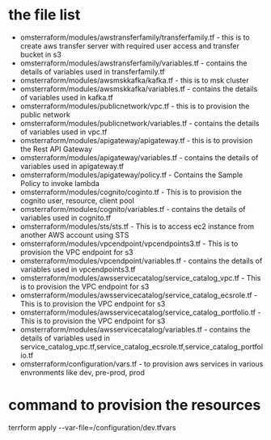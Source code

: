 # the file list
* omsterraform/modules/awstransferfamily/transferfamily.tf - this is to  create aws transfer server with required user access and transfer bucket in s3  
* omsterraform/modules/awstransferfamily/variables.tf - contains the details of variables used in transferfamily.tf 
* omsterraform/modules/awsmskkafka/kafka.tf - this is to msk cluster 
* omsterraform/modules/awsmskkafka/variables.tf - contains the details of variables used in kafka.tf
* omsterraform/modules/publicnetwork/vpc.tf - this is to provision the public network
* omsterraform/modules/publicnetwork/variables.tf - contains the details of variables used in vpc.tf
* omsterraform/modules/apigateway/apigateway.tf - this is to provision the Rest API Gateway
* omsterraform/modules/apigateway/variables.tf - contains the details of variables used in apigateway.tf
* omsterraform/modules/apigateway/policy.tf - Contains the Sample Policy to invoke lambda
* omsterraform/modules/cognito/coginto.tf - This is to provision the cognito user, resource, client pool
* omsterraform/modules/cognito/variables.tf - contains the details of variables used in cognito.tf
* omsterraform/modules/sts/sts.tf - This is to access ec2 instance from another AWS account using STS
* omsterraform/modules/vpcendpoint/vpcendpoints3.tf - This is to provision the VPC endpoint for s3
* omsterraform/modules/vpcendpoint/variables.tf - contains the details of variables used in vpcendpoints3.tf
* omsterraform/modules/awsservicecatalog/service_catalog_vpc.tf - This is to provision the VPC endpoint for s3
* omsterraform/modules/awsservicecatalog/service_catalog_ecsrole.tf - This is to provision the VPC endpoint for s3
* omsterraform/modules/awsservicecatalog/service_catalog_portfolio.tf - This is to provision the VPC endpoint for s3
* omsterraform/modules/awsservicecatalog/variables.tf - contains the details of variables used in service_catalog_vpc.tf,service_catalog_ecsrole.tf,service_catalog_portfolio.tf
* omsterraform/configuration/vars.tf - to provision aws services in various envronments like dev, pre-prod, prod 




# command to provision the resources
terrform apply --var-file=/configuration/dev.tfvars
